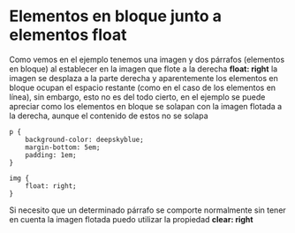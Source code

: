 # Elementos en bloque junto a elementos float
Como vemos en el ejemplo tenemos una imagen y dos párrafos (elementos en bloque) al establecer en la imagen que flote a la derecha **float: right** la imagen se desplaza a la parte derecha y aparentemente los elementos en bloque ocupan el espacio restante (como en el caso de los elementos en línea), sin embargo, esto no es del todo cierto, en el ejemplo se puede apreciar como los elementos en bloque se solapan con la imagen flotada a la derecha, aunque el contenido de estos no se solapa

```
p {
    background-color: deepskyblue;
    margin-bottom: 5em;
    padding: 1em;
}

img {
    float: right;
}
```

Si necesito que un determinado párrafo se comporte normalmente sin tener en cuenta la imagen flotada puedo utilizar la propiedad **clear: right**
